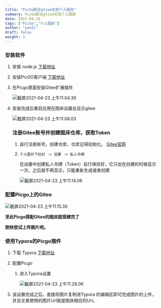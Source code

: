 ```yaml
---
title: "PicGo配合gtiee实现个人图床"
summary: PicGo配合gtiee实现个人图床
date: 2021-04-23
tags: ["PicGo","个人图床"]
author: "yanSl"
draft: false
weight: 3
---
```

### 安装软件

1. 安装 node.js [下载地址](https://nodejs.org/en/)

2. 安装PicGO客户端 [下载地址](https://github.com/Molunerfinn/PicGo/releases)

3. 在Picgo里面安装Gitee扩展插件
   
   ![截屏2021-04-23 上午11.04.39](https://gitee.com/yslinxx/image-bed/raw/master/images/%E6%88%AA%E5%B1%8F2021-04-23%20%E4%B8%8A%E5%8D%8811.04.39.png)

3. 安装完成后重启应用在图床设置会显示gitee

      ![截屏2021-04-23 上午11.08.03](https://gitee.com/yslinxx/image-bed/raw/master/images/%E6%88%AA%E5%B1%8F2021-04-23%20%E4%B8%8A%E5%8D%8811.08.03.png#pic_left)

   ### 注册Gitee账号并创建图床仓库，获取Token

   1. 自行注册账号，创建仓库，仓库记得初始化。  [Gitee官网](https://gitee.com/)

   2. ```shell
      个人图片下拉栏 -> 设置 -> 私人令牌 
      ```

      在设置中创建私人令牌（Token）自行保存好，它只会在创建的时候显示一次，之后就不再显示，只能重新生成或者创建

         ![截屏2021-04-23 上午11.14.06](https://gitee.com/yslinxx/image-bed/raw/master/images/%E6%88%AA%E5%B1%8F2021-04-23%20%E4%B8%8A%E5%8D%8811.14.06.png)

### 配置Picgo上的Gitee

   ![截屏2021-04-23 上午11.15.30](https://gitee.com/yslinxx/image-bed/raw/master/images/%E6%88%AA%E5%B1%8F2021-04-23%20%E4%B8%8A%E5%8D%8811.15.30.png)

**至此Picgo搭配Gitee的图床就搭建完了** 

**刚快尝试上传图片吧。**

### 使用Typora的Picgo插件

1. 下载 Typora [下载地址](https://typora.io/)
2. 配置Picgo
   1. 进入Typora设置

      ![截屏2021-04-23 上午11.28.06](https://gitee.com/yslinxx/image-bed/raw/master/images/%E6%88%AA%E5%B1%8F2021-04-23%20%E4%B8%8A%E5%8D%8811.28.06.png)

2. 该设置完成之后，直接将图片复制进Typora 的编辑区即可完成图片的上传，并且文章使用的图片Url就是图床相应的Url。